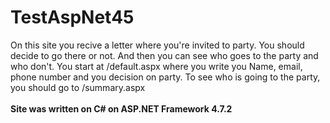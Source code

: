# TestAspNet45
On this site you recive a letter where you're invited to party. You should decide to go there or not. And then you can see who goes to the party and who don't.
You start at /default.aspx where you write you Name, email, phone number and you decision on party.
To see who is going to the party, you should go to /summary.aspx
<br></br>
<b>Site was written on C# on ASP.NET Framework 4.7.2</b>
